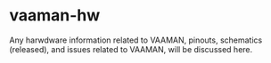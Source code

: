 # vaaman-hw
Any harwdware information related to VAAMAN, pinouts, schematics (released), and issues related to VAAMAN, will be discussed here.
